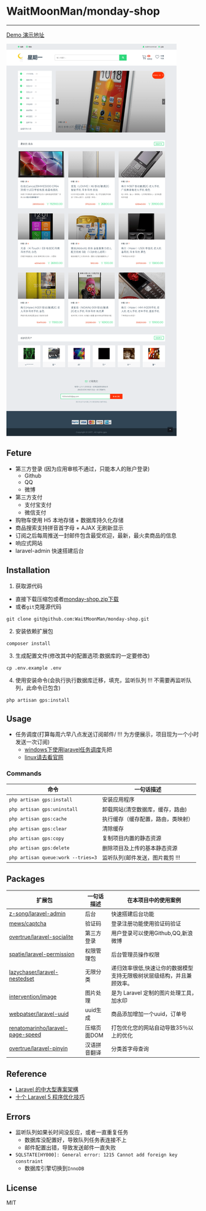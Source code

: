 # WaitMoonMan/monday-shop
****
[Demo 演示地址](http://shop.shiguopeng.cn)

![PC首页](public/media/index_pc.png)
## Feture
* 第三方登录 (因为应用审核不通过，只能本人的账户登录)
    * Github
    * QQ
    * 微博
* 第三方支付
    * 支付宝支付
    * 微信支付
* 购物车使用 H5 本地存储 + 数据库持久化存储
* 商品搜索支持拼音首字母 + AJAX 无刷新显示
* 订阅之后每周推送一封邮件包含最受欢迎，最新，最火卖商品的信息
* 响应式网站
* laravel-admin 快速搭建后台
## Installation
1. 获取源代码
* 直接下载压缩包或者[monday-shop.zip下载](https://github.com/WaitMoonMan/monday-shop/archive/master.zip)
* 或者`git`克隆源代码
```shell
git clone git@github.com:WaitMoonMan/monday-shop.git
```
2. 安装依赖扩展包
```shell
composer install
```
3. 生成配置文件(修改其中的配置选项:数据库的一定要修改)
```shell
cp .env.example .env
```
4. 使用安装命令(会执行执行数据库迁移，填充，监听队列 !!! 不需要再监听队列，此命令已包含)
```shell
php artisan gps:install
```
## Usage
* 任务调度(打算每周六早八点发送订阅邮件/ !!! 为方便展示，项目现为一个小时发送一次订阅)
    * [windows下使用laravel任务调度](http://blog.csdn.net/forlightway/article/details/77943539)先把
    * [linux请去看官网](https://d.laravel-china.org/docs/5.5/scheduling)
### Commands
| 命令  | 一句话描述 |
| ----- | --- |
|`php artisan gps:install`|安装应用程序|
|`php artisan gps:uninstall`|卸载网站(清空数据库，缓存，路由)|
|`php artisan gps:cache`|执行缓存（缓存配置，路由，类映射）|
|`php artisan gps:clear`|清除缓存|
|`php artisan gps:copy`|复制项目内置的静态资源|
|`php artisan gps:delete`|删除项目及上传的基本静态资源|
|`php artisan queue:work --tries=3`|监听队列(邮件发送，图片裁剪 !!!|
## Packages
| 扩展包 | 一句话描述 | 在本项目中的使用案例 |  
| --- | --- | --- |   
|[z-song/laravel-admin](https://github.com/z-song/laravel-admin)|后台|快速搭建后台功能|
|[mews/captcha](https://github.com/mewebstudio/captcha)|验证码|登录注册功能使用验证码验证|
|[overtrue/laravel-socialite](https://github.com/overtrue/laravel-socialite)|第三方登录|用户登录可以使用Github,QQ,新浪微博|
|[spatie/laravel-permission](https://github.com/spatie/laravel-permission)|权限管理包|后台管理员操作权限|  
|[lazychaser/laravel-nestedset](https://github.com/lazychaser/laravel-nestedset)|无限分类|递归效率很低,快速让你的数据模型支持无限极树状层级结构，并且兼顾效率。|  
|[intervention/image](https://github.com/Intervention/image)|图片处理|是为 Laravel 定制的图片处理工具，加水印|  
|[webpatser/laravel-uuid](https://github.com/webpatser/laravel-uuid)|uuid生成|商品添加增加一个uuid，订单号|  
|[renatomarinho/laravel-page-speed](https://github.com/renatomarinho/laravel-page-speed)|压缩页面DOM|打包优化您的网站自动导致35％以上的优化|  
|[overtrue/laravel-pinyin](https://github.com/overtrue/laravel-pinyin)|汉语拼音翻译|分类首字母查询|  
## Reference
* [Laravel 的中大型專案架構](http://oomusou.io/laravel/laravel-architecture/)
* [十个 Laravel 5 程序优化技巧](https://laravel-china.org/articles/2020/ten-laravel-5-program-optimization-techniques)
## Errors
* 监听队列如果长时间没反应，或者一直重复任务
    * 数据库没配置好，导致队列任务表连接不上
    * 邮件配置出错，导致发送邮件一直失败    
* `SQLSTATE[HY000]: General error: 1215 Cannot add foreign key constraint`
    * 数据库引擎切换到`InnoDB`
## License
MIT
